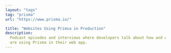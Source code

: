 ```yaml
---
layout: "tags"
tag: "prisma"
url: "https://www.prisma.io/"

title: "Websites Using Primsa in Production"
description:
  Podcast episodes and interviews where developers talk about how and why they
  are using Prisma in their web app.
---
```

